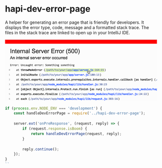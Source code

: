 # hapi-dev-error-page

A helper for generating an error page that is friendly for developers.
It displays the error type, code, message and a formatted stack trace.
The files in the stack trace are linked to open up in your IntelliJ IDE.

![Screenshot](screenshot.png)

```javascript
if (process.env.NODE_ENV === 'development') {
    const handleDevErrorPage = require('../hapi-dev-error-page');
    
    server.ext('onPreResponse', (request, reply) => {
        if (request.response.isBoom) {
            return handleDevErrorPage(request, reply);
        }
        
        reply.continue();
    });
}
``